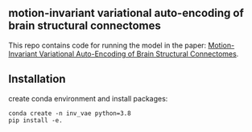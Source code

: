 ## motion-invariant variational auto-encoding of brain structural connectomes

This repo contains code for running the model in the paper: [Motion-Invariant Variational Auto-Encoding of Brain Structural Connectomes](https://arxiv.org/abs/2212.04535).

## Installation
create conda environment and install packages:
```
conda create -n inv_vae python=3.8
pip install -e.
```



